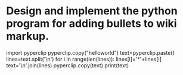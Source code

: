 # Design and implement the python program for adding bullets to wiki markup.
import pyperclip
pyperclip.copy("helloworld")
text=pyperclip.paste() 
lines=text.split('\n')
for i in range(len(lines)):
	lines[i]='*'+lines[i]
text='\n'.join(lines)
pyperclip.copy(text)
print(text)

